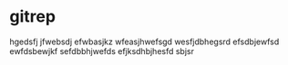 # gitrep
hgedsfj
jfwebsdj
efwbasjkz
wfeasjhwefsgd
wesfjdbhegsrd
efsdbjewfsd
ewfdsbewjkf
sefdbbhjwefds
efjksdhbjhesfd
sbjsr
